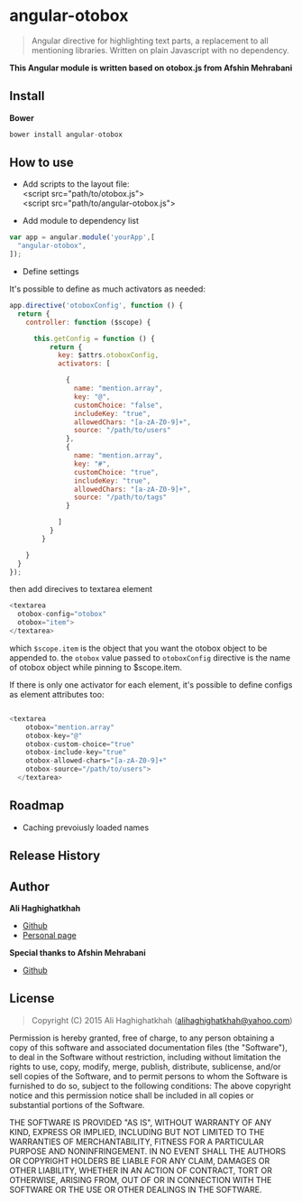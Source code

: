 # angular-otobox

> Angular directive for highlighting text parts, a replacement to all mentioning libraries. Written on plain Javascript with no dependency.

**This Angular module is written based on otobox.js from Afshin Mehrabani**
## Install
**Bower**
```javascript
bower install angular-otobox
  ```
  
## How to use

* Add scripts to the layout file:<br>
&lt;script src="path/to/otobox.js"&gt;<br>
&lt;script src="path/to/angular-otobox.js"&gt;<br>

* Add module to dependency list
```javascript
var app = angular.module('yourApp',[
  "angular-otobox",
]);
  ```
  
* Define settings

It's possible to define as much activators as needed:
```javascript
app.directive('otoboxConfig', function () {
  return {
    controller: function ($scope) {

      this.getConfig = function () {
          return {
            key: $attrs.otoboxConfig,
            activators: [

              {
                name: "mention.array",
                key: "@",
                customChoice: "false",
                includeKey: "true",
                allowedChars: "[a-zA-Z0-9]+",
                source: "/path/to/users"
              },
              {
                name: "mention.array",
                key: "#",
                customChoice: "true",
                includeKey: "true",
                allowedChars: "[a-zA-Z0-9]+",
                source: "/path/to/tags"
              }

            ]
          }
        }

    }
  }
});

  ```

  then add direcives to textarea element

```javascript
<textarea
  otobox-config="otobox"
  otobox="item">
</textarea>
  ```
which `$scope.item` is the object that you want the otobox object to be appended to. the `otobox` value passed to `otoboxConfig` directive is the name of otobox object while pinning to $scope.item.


If there is only one activator for each element, it's possible to define configs as element attributes too:

```javascript

<textarea
    otobox="mention.array"
    otobox-key="@"
    otobox-custom-choice="true"
    otobox-include-key="true"
    otobox-allowed-chars="[a-zA-Z0-9]+"
    otobox-source="/path/to/users">
  </textarea>
  ```
## Roadmap
- Caching prevoiusly loaded names

## Release History


## Author
**Ali Haghighatkhah**

- [Github](https://github.com/alihaghighatkhah)
- [Personal page](http://colorofweb.com/)

**Special thanks to Afshin Mehrabani**
- [Github](https://github.com/afshinm)

## License
> Copyright (C) 2015 Ali Haghighatkhah (alihaghighatkhah@yahoo.com)

Permission is hereby granted, free of charge, to any person obtaining a copy of this software and associated
documentation files (the "Software"), to deal in the Software without restriction, including without limitation
the rights to use, copy, modify, merge, publish, distribute, sublicense, and/or sell copies of the Software,
and to permit persons to whom the Software is furnished to do so, subject to the following conditions:
The above copyright notice and this permission notice shall be included in all copies or substantial portions
of the Software.

THE SOFTWARE IS PROVIDED "AS IS", WITHOUT WARRANTY OF ANY KIND, EXPRESS OR IMPLIED, INCLUDING BUT NOT LIMITED
TO THE WARRANTIES OF MERCHANTABILITY, FITNESS FOR A PARTICULAR PURPOSE AND NONINFRINGEMENT. IN NO EVENT SHALL
THE AUTHORS OR COPYRIGHT HOLDERS BE LIABLE FOR ANY CLAIM, DAMAGES OR OTHER LIABILITY, WHETHER IN AN ACTION OF
CONTRACT, TORT OR OTHERWISE, ARISING FROM, OUT OF OR IN CONNECTION WITH THE SOFTWARE OR THE USE OR OTHER DEALINGS
IN THE SOFTWARE.



